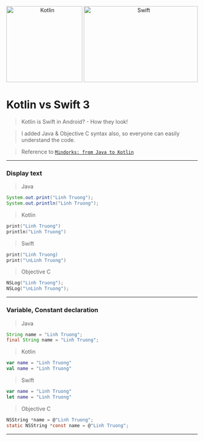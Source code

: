 <p align="center">
<img alt="Kotlin" height="200" width="200" src="http://antonioleiva.com/wp-content/uploads/2015/03/kotlin.png">
<img alt="Swift" height="200" width="300" src="https://cdn1.macworld.co.uk/cmsdata/features/3523633/swift_3_thumb800.jpg">
</p>


</p>


# Kotlin vs Swift 3 

> Kotlin is Swift in Android? - How they look!

> I added Java & Objective C syntax also, so everyone can easily understand the code.

> Reference to [`Mindorks: from Java to Kotlin`](https://github.com/MindorksOpenSource/from-java-to-kotlin)

--- 
### Display text
> Java

```java
System.out.print("Linh Truong");
System.out.println("Linh Truong");
```

> Kotlin

```kotlin
print("Linh Truong")
println("Linh Truong")
```

> Swift

```swift
print("Linh Truong)
print("\nLinh Truong")
```
> Objective C

```c
NSLog("Linh Truong");
NSLog("\nLinh Truong");
```

--- 
### Variable, Constant declaration
> Java

```java
String name = "Linh Truong";
final String name = "Linh Truong";
```

> Kotlin

```kotlin
var name = "Linh Truong"
val name = "Linh Truong"
```

> Swift

```swift
var name = "Linh Truong"
let name = "Linh Truong"
```
> Objective C

```c
NSString *name = @"Linh Truong";
static NSString *const name = @"Linh Truong";
```

---
